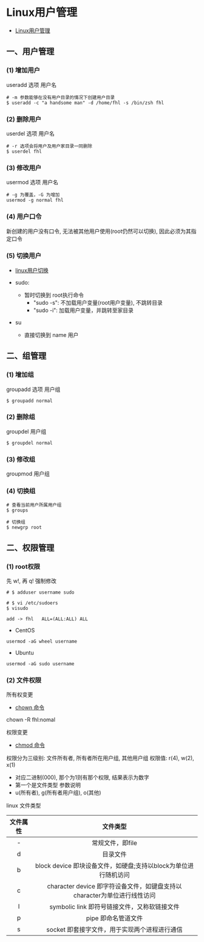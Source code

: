 # Linux用户管理

- [Linux用户管理](https://www.runoob.com/linux/linux-user-manage.html)

## 一、用户管理

### (1) 增加用户

useradd 选项 用户名

```shell
# -m 参数能够在没有用户目录的情况下创建用户目录
$ useradd -c "a handsome man" -d /home/fhl -s /bin/zsh fhl 
```

### (2) 删除用户

userdel 选项 用户名

```shell
# -r 选项会将用户及用户家目录一同删除
$ userdel fhl
```

### (3) 修改用户

usermod 选项 用户名

```shell
# -g 为覆盖，-G 为增加
usermod -g normal fhl
```

### (4) 用户口令

新创建的用户没有口令, 无法被其他用户使用(root仍然可以切换), 因此必须为其指定口令

### (5) 切换用户

- [linux用户切换](https://www.cnblogs.com/wzk-0000/p/11083008.html)

- sudo:
   - 暂时切换到 root执行命令
     - "sudo -s": 不加载用户变量(root用户变量), 不跳转目录
     - "sudo -i": 加载用户变量，并跳转至家目录
- su <name>
   - 直接切换到 name 用户  



## 二、组管理

### (1) 增加组

groupadd 选项 用户组

```shell
$ groupadd normal
```
### (2) 删除组

groupdel 用户组

```shell
$ groupdel normal
```

### (3) 修改组

groupmod 用户组

### (4) 切换组

```shell
# 查看当前用户所属用户组
$ groups

# 切换组
$ newgrp root
```

## 二、权限管理

### (1) root权限

先 w!, 再 q! 强制修改

```shell
# $ adduser username sudo 

# $ vi /etc/sudoers
$ visudo

add -> fhl   ALL=(ALL:ALL) ALL
```

- CentOS

```
usermod -aG wheel username
```

- Ubuntu

```
usermod -aG sudo username
```

### (2) 文件权限

所有权变更

- [chown 命令](https://www.runoob.com/linux/linux-comm-chown.html)

chown -R fhl:nomal <file>

权限变更

- [chmod 命令](https://www.runoob.com/linux/linux-comm-chmod.html)

权限分为三级别: 文件所有者, 所有者所在用户组, 其他用户组
权限值: r(4), w(2), x(1)
   - 对应二进制(000), 那个为1则有那个权限, 结果表示为数字
   - 第一个是文件类型
参数说明
  - u(所有者), g(所有者用户组), o(其他)

linux 文件类型

| 文件属性 |                                 文件类型                                 |
| :------: | :----------------------------------------------------------------------: |
|    -     |                             常规文件，即file                             |
|    d     |                                 目录文件                                 |
|    b     |     block device 即块设备文件，如硬盘;支持以block为单位进行随机访问      |
|    c     | character device 即字符设备文件，如键盘支持以character为单位进行线性访问 |
|    l     |               symbolic link 即符号链接文件，又称软链接文件               |
|    p     |                           pipe 即命名管道文件                            |
|    s     |              socket 即套接字文件，用于实现两个进程进行通信               |